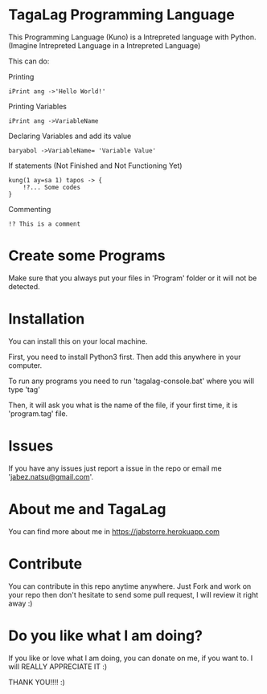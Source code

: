 # TagaLag Programming Language #

This Programming Language (Kuno) is a Intrepreted language with Python. (Imagine Intrepreted Language in a Intrepreted Language)

This can do:

Printing
```
iPrint ang ->'Hello World!'
```

Printing Variables
```
iPrint ang ->VariableName
```

Declaring Variables and add its value
```
baryabol ->VariableName= 'Variable Value'
```

If statements (Not Finished and Not Functioning Yet)
```
kung(1 ay=sa 1) tapos -> {
    !?... Some codes
}
```

Commenting
```
!? This is a comment
```

# Create some Programs #
Make sure that you always put your files in 'Program' folder or it will not be detected.

# Installation #
You can install this on your local machine.

First, you need to install Python3 first. Then add this anywhere in your computer.

To run any programs you need to run 'tagalag-console.bat' where you will type 'tag'

Then, it will ask you what is the name of the file, if your first time, it is 'program.tag' file.

# Issues #
If you have any issues just report a issue in the repo or email me 'jabez.natsu@gmail.com'.

# About me and TagaLag #
You can find more about me in https://jabstorre.herokuapp.com

# Contribute #
You can contribute in this repo anytime anywhere. Just Fork and work on your repo then don't hesitate
to send some pull request, I will review it right away :)

# Do you like what I am doing? #
If you like or love what I am doing, you can donate on me, if you want to. I will REALLY APPRECIATE IT :)



THANK YOU!!!! :)
